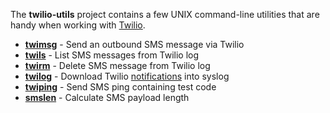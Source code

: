 The **twilio-utils** project contains a few UNIX command-line utilities that are handy when working with [Twilio](http://www.twilio.com/).

  * **[twimsg](https://github.com/archiecobbs/twilio-utils/wiki/ManPage_twimsg)** - Send an outbound SMS message via Twilio
  * **[twils](https://github.com/archiecobbs/twilio-utils/wiki/ManPage_twils)** - List SMS messages from Twilio log
  * **[twirm](https://github.com/archiecobbs/twilio-utils/wiki/ManPage_twirm)** - Delete SMS message from Twilio log
  * **[twilog](https://github.com/archiecobbs/twilio-utils/wiki/ManPage_twilog)** - Download Twilio [notifications](http://www.twilio.com/docs/api/rest/notification) into syslog
  * **[twiping](https://github.com/archiecobbs/twilio-utils/wiki/ManPage_twiping)** - Send SMS ping containing test code
  * **[smslen](https://github.com/archiecobbs/twilio-utils/wiki/ManPage_smslen)** - Calculate SMS payload length
